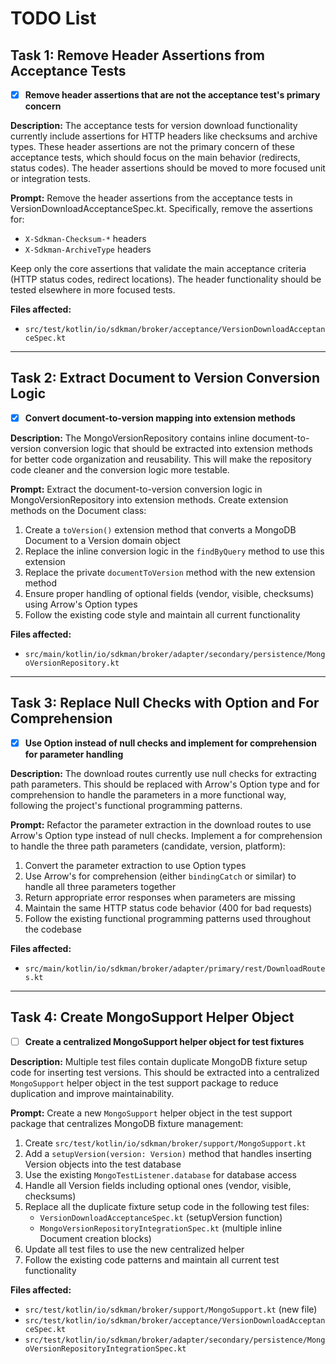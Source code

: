 # TODO List

## Task 1: Remove Header Assertions from Acceptance Tests

- [x] **Remove header assertions that are not the acceptance test's primary concern**

**Description:** The acceptance tests for version download functionality currently include assertions for HTTP headers like checksums and archive types. These header assertions are not the primary concern of these acceptance tests, which should focus on the main behavior (redirects, status codes). The header assertions should be moved to more focused unit or integration tests.

**Prompt:** Remove the header assertions from the acceptance tests in VersionDownloadAcceptanceSpec.kt. Specifically, remove the assertions for:
- `X-Sdkman-Checksum-*` headers
- `X-Sdkman-ArchiveType` headers

Keep only the core assertions that validate the main acceptance criteria (HTTP status codes, redirect locations). The header functionality should be tested elsewhere in more focused tests.

**Files affected:**
- `src/test/kotlin/io/sdkman/broker/acceptance/VersionDownloadAcceptanceSpec.kt`

---

## Task 2: Extract Document to Version Conversion Logic

- [x] **Convert document-to-version mapping into extension methods**

**Description:** The MongoVersionRepository contains inline document-to-version conversion logic that should be extracted into extension methods for better code organization and reusability. This will make the repository code cleaner and the conversion logic more testable.

**Prompt:** Extract the document-to-version conversion logic in MongoVersionRepository into extension methods. Create extension methods on the Document class:
1. Create a `toVersion()` extension method that converts a MongoDB Document to a Version domain object
2. Replace the inline conversion logic in the `findByQuery` method to use this extension
3. Replace the private `documentToVersion` method with the new extension method
4. Ensure proper handling of optional fields (vendor, visible, checksums) using Arrow's Option types
5. Follow the existing code style and maintain all current functionality

**Files affected:**
- `src/main/kotlin/io/sdkman/broker/adapter/secondary/persistence/MongoVersionRepository.kt`

---

## Task 3: Replace Null Checks with Option and For Comprehension

- [x] **Use Option instead of null checks and implement for comprehension for parameter handling**

**Description:** The download routes currently use null checks for extracting path parameters. This should be replaced with Arrow's Option type and for comprehension to handle the parameters in a more functional way, following the project's functional programming patterns.

**Prompt:** Refactor the parameter extraction in the download routes to use Arrow's Option type instead of null checks. Implement a for comprehension to handle the three path parameters (candidate, version, platform):
1. Convert the parameter extraction to use Option types
2. Use Arrow's for comprehension (either `bindingCatch` or similar) to handle all three parameters together
3. Return appropriate error responses when parameters are missing
4. Maintain the same HTTP status code behavior (400 for bad requests)
5. Follow the existing functional programming patterns used throughout the codebase

**Files affected:**
- `src/main/kotlin/io/sdkman/broker/adapter/primary/rest/DownloadRoutes.kt`

---

## Task 4: Create MongoSupport Helper Object

- [ ] **Create a centralized MongoSupport helper object for test fixtures**

**Description:** Multiple test files contain duplicate MongoDB fixture setup code for inserting test versions. This should be extracted into a centralized `MongoSupport` helper object in the test support package to reduce duplication and improve maintainability.

**Prompt:** Create a new `MongoSupport` helper object in the test support package that centralizes MongoDB fixture management:
1. Create `src/test/kotlin/io/sdkman/broker/support/MongoSupport.kt`
2. Add a `setupVersion(version: Version)` method that handles inserting Version objects into the test database
3. Use the existing `MongoTestListener.database` for database access
4. Handle all Version fields including optional ones (vendor, visible, checksums)
5. Replace all the duplicate fixture setup code in the following test files:
   - `VersionDownloadAcceptanceSpec.kt` (setupVersion function)
   - `MongoVersionRepositoryIntegrationSpec.kt` (multiple inline Document creation blocks)
6. Update all test files to use the new centralized helper
7. Follow the existing code patterns and maintain all current test functionality

**Files affected:**
- `src/test/kotlin/io/sdkman/broker/support/MongoSupport.kt` (new file)
- `src/test/kotlin/io/sdkman/broker/acceptance/VersionDownloadAcceptanceSpec.kt`
- `src/test/kotlin/io/sdkman/broker/adapter/secondary/persistence/MongoVersionRepositoryIntegrationSpec.kt`
